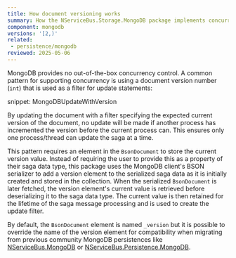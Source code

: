 ```yaml
---
title: How document versioning works
summary: How the NServiceBus.Storage.MongoDB package implements concurrency control
component: mongodb
versions: '[2,)'
related:
 - persistence/mongodb
reviewed: 2025-05-06
---
```


MongoDB provides no out-of-the-box concurrency control. A common pattern for supporting concurrency is using a document version number (`int`) that is used as a filter for update statements:

snippet: MongoDBUpdateWithVersion

By updating the document with a filter specifying the expected current version of the document, no update will be made if another process has incremented the version before the current process can. This ensures only one process/thread can update the saga at a time.

This pattern requires an element in the `BsonDocument` to store the current version value. Instead of requiring the user to provide this as a property of their saga data type, this package uses the MongoDB client's BSON serializer to add a version element to the serialized saga data as it is initially created and stored in the collection. When the serialized `BsonDocument` is later fetched, the version element's current value is retrieved before deserializing it to the saga data type. The current value is then retained for the lifetime of the saga message processing and is used to create the update filter.

By default, the `BsonDocument` element is named `_version` but it is possible to override the name of the version element for compatibility when migrating from previous community MongoDB persistences like [NServiceBus.MongoDB](migrating-from-sbmako.md) or [NServiceBus.Persistence.MongoDB](migrating-from-tekmaven.md).